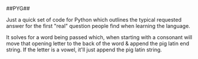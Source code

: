 ##PYG##

Just a quick set of code for Python which outlines the typical requested answer for the first "real" question people find when learning the language.

It solves for a word being passed which, when starting with a consonant will move that opening letter to the back of the word & append the pig latin end string. If the letter is a vowel, it'll just append the pig latin string.